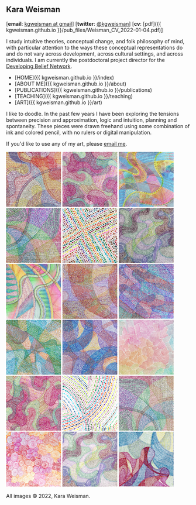 ## Kara Weisman

[**email**: [kgweisman at gmail](mailto:kgweisman@gmail.com)] [**twitter**: [@kgweisman](https://twitter.com/kgweisman)] [**cv**: [pdf]({{ kgweisman.github.io }}/pub_files/Weisman_CV_2022-01-04.pdf)]

I study intuitive theories, conceptual change, and folk philosophy of mind, with particular attention to the ways these conceptual representations do and do not vary across development, across cultural settings, and across individuals. I am currently the postdoctoral project director for the [Developing Belief Network](https://www.developingbelief.com/).

* [HOME]({{ kgweisman.github.io }}/index)
* [ABOUT ME]({{ kgweisman.github.io }}/about)
* [PUBLICATIONS]({{ kgweisman.github.io }}/publications)
* [TEACHING]({{ kgweisman.github.io }}/teaching)
* [ART]({{ kgweisman.github.io }}/art)

I like to doodle. In the past few years I have been exploring the tensions between precision and approximation, logic and intuition, planning and spontaneity. These pieces were drawn freehand using some combination of ink and colored pencil, with no rulers or digital manipulation. 

If you'd like to use any of my art, please [email me](mailto:kgweisman@gmail.com).

<a href="https://kgweisman.github.io/images/IMG_0317.jpeg" title="doodle"><img src="images/IMG_0317sm.jpeg" width="150" height="150"></a>
<a href="https://kgweisman.github.io/images/IMG_0318.jpeg" title="doodle"><img src="images/IMG_0318sm.jpeg" width="150" height="150"></a>
<a href="https://kgweisman.github.io/images/IMG_7483.jpeg" title="doodle"><img src="images/IMG_7483sm.jpeg" width="150" height="150"></a>
<a href="https://kgweisman.github.io/images/IMG_0319.jpeg" title="doodle"><img src="images/IMG_0319sm.jpeg" width="150" height="150"></a>
<a href="https://kgweisman.github.io/images/IMG_0287.jpeg" title="doodle"><img src="images/IMG_0287sm.jpeg" width="150" height="150"></a>
<a href="https://kgweisman.github.io/images/IMG_0320.jpeg" title="doodle"><img src="images/IMG_0320sm.jpeg" width="150" height="150"></a>
<a href="https://kgweisman.github.io/images/IMG_7485.jpeg" title="doodle"><img src="images/IMG_7485sm.jpeg" width="150" height="150"></a>
<a href="https://kgweisman.github.io/images/IMG_0322.jpeg" title="doodle"><img src="images/IMG_0322sm.jpeg" width="150" height="150"></a>
<a href="https://kgweisman.github.io/images/IMG_0323.jpeg" title="doodle"><img src="images/IMG_0323sm.jpeg" width="150" height="150"></a>
<a href="https://kgweisman.github.io/images/IMG_0324.jpeg" title="doodle"><img src="images/IMG_0324sm.jpeg" width="150" height="150"></a>
<a href="https://kgweisman.github.io/images/IMG_0325.jpeg" title="doodle"><img src="images/IMG_0325sm.jpeg" width="150" height="150"></a>
<a href="https://kgweisman.github.io/images/IMG_1030.jpeg" title="doodle"><img src="images/IMG_1030sm.jpeg" width="150" height="150"></a>
<a href="https://kgweisman.github.io/images/IMG_0314.jpeg" title="doodle"><img src="images/IMG_0314sm.jpeg" width="150" height="150"></a>
<a href="https://kgweisman.github.io/images/IMG_0288.jpeg" title="doodle"><img src="images/IMG_0288sm.jpeg" width="150" height="150"></a>
<a href="https://kgweisman.github.io/images/IMG_0315.jpeg" title="doodle"><img src="images/IMG_0315sm.jpeg" width="150" height="150"></a>
<a href="https://kgweisman.github.io/images/IMG_0911.jpeg" title="doodle"><img src="images/IMG_0911sm.jpeg" width="150" height="150"></a>
<a href="https://kgweisman.github.io/images/IMG_0316.jpeg" title="doodle"><img src="images/IMG_0316sm.jpeg" width="150" height="150"></a>
<a href="https://kgweisman.github.io/images/IMG_0282.jpeg" title="doodle"><img src="images/IMG_0282sm.jpeg" width="150" height="150"></a>

All images © 2022, Kara Weisman.
